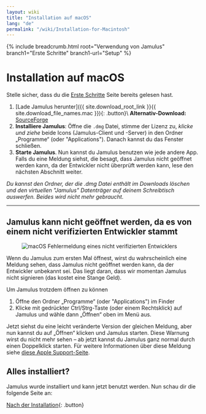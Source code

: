 ```yaml
---
layout: wiki
title: "Installation auf macOS"
lang: "de"
permalink: "/wiki/Installation-for-Macintosh"
---
```


{% include breadcrumb.html root="Verwendung von Jamulus" branch1="Erste Schritte" branch1-url="Setup" %}

# Installation auf macOS

Stelle sicher, dass du die [Erste Schritte](Setup) Seite bereits gelesen hast.

1. [Lade Jamulus herunter]({{ site.download_root_link }}{{ site.download_file_names.mac }}){: .button}\\
**Alternativ-Download:** [SourceForge](https://sourceforge.net/projects/llcon/files/latest/download)
1. **Installiere Jamulus**: Öffne die `.dmg` Datei, stimme der Lizenz zu, *klicke und ziehe* beide Icons (Jamulus-Client und -Server) in den Ordner „Programme“ (oder "Applications"). Danach kannst du das Fenster schließen.
1. **Starte Jamulus**. Nun kannst du Jamulus benutzen wie jede andere App. Falls du eine Meldung siehst, die besagt, dass Jamulus nicht geöffnet werden kann, da der Entwickler nicht überprüft werden kann, lese den nächsten Abschnitt weiter.

_Du kannst den Ordner, der die .dmg Datei enthält im Downloads löschen und den virtuellen "Jamulus" Datenträger auf deinem Schreibtisch auswerfen. Beides wird nicht mehr gebraucht._

***

## Jamulus kann nicht geöffnet werden, da es von einem nicht verifizierten Entwickler stammt

<figure><img src="{{site.url}}/assets/img/de-screenshots/verification-mac.png" loading="lazy" alt="macOS Fehlermeldung eines nicht verifizierten Entwicklers"></figure>

Wenn du Jamulus zum ersten Mal öffnest, wirst du wahrscheinlich eine Meldung sehen, dass Jamulus nicht geöffnet werden kann, da der Entwickler unbekannt sei. Das liegt daran, dass wir momentan Jamulus nicht signieren (das kostet eine Stange Geld).

Um Jamulus trotzdem öffnen zu können
1. Öffne den Ordner „Programme“ (oder "Applications") im Finder
1. Klicke mit gedrückter Ctrl/Strg-Taste (oder einem Rechtsklick) auf Jamulus und wähle dann „Öffnen“ oben im Menü aus.

Jetzt siehst du eine leicht veränderte Version der gleichen Meldung, aber nun kannst du auf „Öffnen“ klicken und Jamulus starten. Diese Warnung wirst du nicht mehr sehen – ab jetzt kannst du Jamulus ganz normal durch einen Doppelklick starten.
Für weitere Informationen über diese Meldung siehe [diese Apple Support-Seite](https://support.apple.com/de-de/guide/mac-help/mh40616/mac).

## Alles installiert?
Jamulus wurde installiert und kann jetzt benutzt werden. Nun schau dir die folgende Seite an:

[Nach der Installation](Onboarding){: .button}
